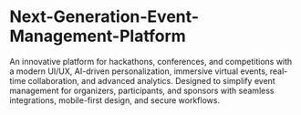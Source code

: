 # Next-Generation-Event-Management-Platform
An innovative platform for hackathons, conferences, and competitions with a modern UI/UX, AI-driven personalization, immersive virtual events, real-time collaboration, and advanced analytics. Designed to simplify event management for organizers, participants, and sponsors with seamless integrations, mobile-first design, and secure workflows.
